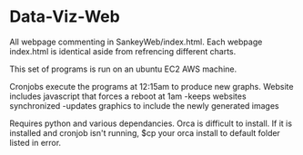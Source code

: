 # Data-Viz-Web

All webpage commenting in SankeyWeb/index.html. Each webpage index.html is identical aside from refrencing 
different charts.

This set of programs is run on an ubuntu EC2 AWS machine. 

Cronjobs execute the programs at 12:15am to produce new graphs.
Website includes javascript that forces a reboot at 1am
  -keeps websites synchronized
  -updates graphics to include the newly generated images

Requires python and various dependancies.
Orca is difficult to install. If it is installed and cronjob isn't running, $cp your 
orca install to default folder listed in error.
